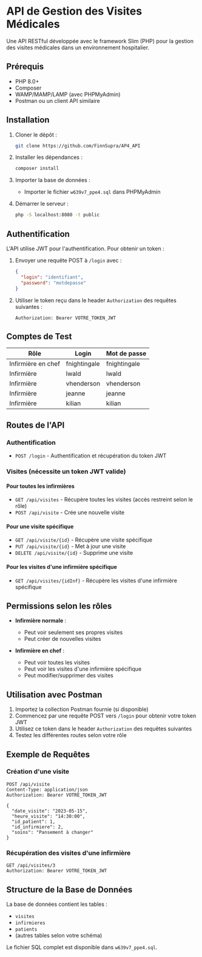 # API de Gestion des Visites Médicales

Une API RESTful développée avec le framework Slim (PHP) pour la gestion des visites médicales dans un environnement hospitalier.

## Prérequis

- PHP 8.0+
- Composer
- WAMP/MAMP/LAMP (avec PHPMyAdmin)
- Postman ou un client API similaire

## Installation

1. Cloner le dépôt :
   ```bash
   git clone https://github.com/FinnSupra/AP4_API
   ```

2. Installer les dépendances :
   ```bash
   composer install
   ```

3. Importer la base de données :
   - Importer le fichier `w639v7_ppe4.sql` dans PHPMyAdmin

4. Démarrer le serveur :
   ```bash
   php -S localhost:8080 -t public
   ```

## Authentification

L'API utilise JWT pour l'authentification. Pour obtenir un token :

1. Envoyer une requête POST à `/login` avec :
   ```json
   {
     "login": "identifiant",
     "password": "motdepasse"
   }
   ```

2. Utiliser le token reçu dans le header `Authorization` des requêtes suivantes :
   ```
   Authorization: Bearer VOTRE_TOKEN_JWT
   ```

## Comptes de Test

| Rôle                | Login         | Mot de passe  |
|---------------------|---------------|---------------|
| Infirmière en chef  | fnightingale  | fnightingale  |
| Infirmière          | lwald         | lwald         |
| Infirmière          | vhenderson    | vhenderson    |
| Infirmière          | jeanne        | jeanne        |
| Infirmière          | kilian        | kilian        |

## Routes de l'API

### Authentification
- `POST /login` - Authentification et récupération du token JWT

### Visites (nécessite un token JWT valide)

#### Pour toutes les infirmières
- `GET /api/visites` - Récupère toutes les visites (accès restreint selon le rôle)
- `POST /api/visite` - Crée une nouvelle visite

#### Pour une visite spécifique
- `GET /api/visite/{id}` - Récupère une visite spécifique
- `PUT /api/visite/{id}` - Met à jour une visite
- `DELETE /api/visite/{id}` - Supprime une visite

#### Pour les visites d'une infirmière spécifique
- `GET /api/visites/{idInf}` - Récupère les visites d'une infirmière spécifique

## Permissions selon les rôles

- **Infirmière normale** :
  - Peut voir seulement ses propres visites
  - Peut créer de nouvelles visites

- **Infirmière en chef** :
  - Peut voir toutes les visites
  - Peut voir les visites d'une infirmière spécifique
  - Peut modifier/supprimer des visites

## Utilisation avec Postman

1. Importez la collection Postman fournie (si disponible)
2. Commencez par une requête POST vers `/login` pour obtenir votre token JWT
3. Utilisez ce token dans le header `Authorization` des requêtes suivantes
4. Testez les différentes routes selon votre rôle

## Exemple de Requêtes

### Création d'une visite
```http
POST /api/visite
Content-Type: application/json
Authorization: Bearer VOTRE_TOKEN_JWT

{
  "date_visite": "2023-05-15",
  "heure_visite": "14:30:00",
  "id_patient": 1,
  "id_infirmiere": 2,
  "soins": "Pansement à changer"
}
```

### Récupération des visites d'une infirmière
```http
GET /api/visites/3
Authorization: Bearer VOTRE_TOKEN_JWT
```

## Structure de la Base de Données

La base de données contient les tables :
- `visites`
- `infirmieres`
- `patients`
- (autres tables selon votre schéma)

Le fichier SQL complet est disponible dans `w639v7_ppe4.sql`.
